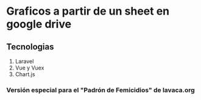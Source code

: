 # Graficos a partir de un sheet en google drive

## Tecnologias

1. Laravel
2. Vue y Vuex
3. Chart.js

### Versión especial para el "Padrón de Femicidios" de lavaca.org